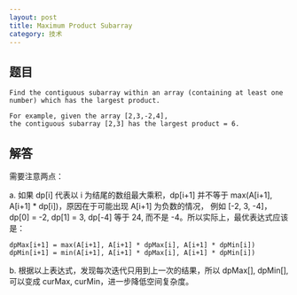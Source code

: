 ```yaml
---
layout: post
title: Maximum Product Subarray
category: 技术
---
```


## 题目 

```
Find the contiguous subarray within an array (containing at least one number) which has the largest product.

For example, given the array [2,3,-2,4],
the contiguous subarray [2,3] has the largest product = 6.
```

## 解答

需要注意两点：

a. 如果 dp[i] 代表以 i 为结尾的数组最大乘积，dp[i+1] 并不等于 max(A[i+1], A[i+1] * dp[i])，原因在于可能出现 A[i+1] 为负数的情况，
例如 [-2, 3, -4]，dp[0] = -2, dp[1] = 3, dp[-4] 等于 24, 而不是 -4。所以实际上，最优表达式应该是：

```
dpMax[i+1] = max(A[i+1], A[i+1] * dpMax[i], A[i+1] * dpMin[i])
dpMin[i+1] = min(A[i+1], A[i+1] * dpMax[i], A[i+1] * dpMin[i])
```

b. 根据以上表达式，发现每次迭代只用到上一次的结果，所以 dpMax[], dpMin[], 可以变成 curMax, curMin，进一步降低空间复杂度。
